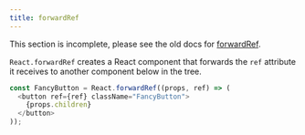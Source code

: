 ```yaml
---
title: forwardRef
---
```


<Wip>

This section is incomplete, please see the old docs for [forwardRef](https://reactjs.org/docs/react-api.html#reactforwardref).

</Wip>


<Intro>

`React.forwardRef` creates a React component that forwards the `ref` attribute it receives to another component below in the tree.

```js
const FancyButton = React.forwardRef((props, ref) => (
  <button ref={ref} className="FancyButton">
    {props.children}
  </button>
));
```

</Intro>

